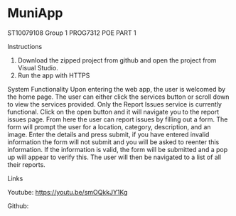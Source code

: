 # MuniApp
ST10079108
Group 1
PROG7312
POE PART 1

Instructions
1. Download the zipped project from github and open the project from Visual Studio.
2. Run the app with HTTPS

System Functionality
Upon entering the web app, the user is welcomed by the home page. The user can either click the services button or scroll down to view the services provided. Only the Report Issues service is currently functional. Click on the open button and it will navigate you to the report issues page. From here the user can report issues by filling out a form. The form will prompt the user for a location, category, description, and an image. Enter the details and press submit, if you have entered invalid information the form will not submit and you will be asked to reenter this information. If the information is valid, the form will be submitted and a pop up will appear to verify this. The user will then be navigated to a list of all their reports.


Links

Youtube:
https://youtu.be/smOQkkJY1Kg

Github:

